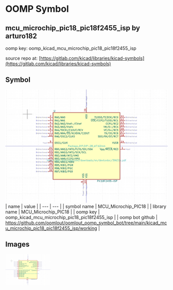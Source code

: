 # OOMP Symbol  
## mcu_microchip_pic18_pic18f2455_isp  by arturo182  
  
oomp key: oomp_kicad_mcu_microchip_pic18_pic18f2455_isp  
  
source repo at: [https://gitlab.com/kicad/libraries/kicad-symbols](https://gitlab.com/kicad/libraries/kicad-symbols)  
## Symbol  
  
[![working.png](working_600.png)](working.png)  
| name | value | 
| --- | --- | 
| symbol name | MCU_Microchip_PIC18 | 
| library name | MCU_Microchip_PIC18 | 
| oomp key | oomp_kicad_mcu_microchip_pic18_pic18f2455_isp | 
| oomp bot github | https://github.com/oomlout/oomlout_oomp_symbol_bot/tree/main/kicad_mcu_microchip_pic18_pic18f2455_isp/working | 
## Images  
  
[![working.png](working_140.png)](working.png)  

